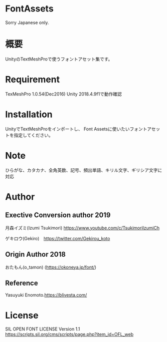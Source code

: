 # FontAssets

Sorry Japanese only. 
 
# 概要
UnityのTextMeshProで使うフォントアセット集です。
 
# Requirement

TexMeshPro 1.0.54(Dec2016)
Unity 2018.4.9f1で動作確認
 
 
# Installation
UnityでTextMeshProをインポートし、
Font Assetsに使いたいフォントアセットを指定してください。 
 
# Note
 
ひらがな、カタカナ、全角英数、記号、頻出単語、キリル文字、ギリシア文字に対応
 
# Author

## Exective Conversion author 2019

 月森イズミ(Izumi Tsukimori) https://www.youtube.com/c/TsukimoriIzumiCh
 
 ゲキロウ(Gekiro)　https://twitter.com/Gekirou_koto

## Origin Author 2018
おたもん(o_tamon) (https://okoneya.jp/font/)
 
## Reference
 Yasuyuki Enomoto.https://blivesta.com/

 
# License
SIL OPEN FONT LICENSE Version 1.1
https://scripts.sil.org/cms/scripts/page.php?item_id=OFL_web